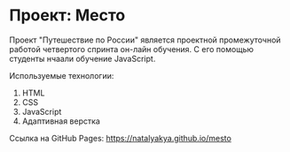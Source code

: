 # Проект: Место

Проект "Путешествие по России" является проектной промежуточной работой четвертого спринта он-лайн обучения. С его помощью студенты нчаали обучение JavaScript.  
  
Используемые технологии:  
1. HTML
2. CSS
3. JavaScript
4. Адаптивная верстка
  
Ссылка на GitHub Pages: https://natalyakya.github.io/mesto 
